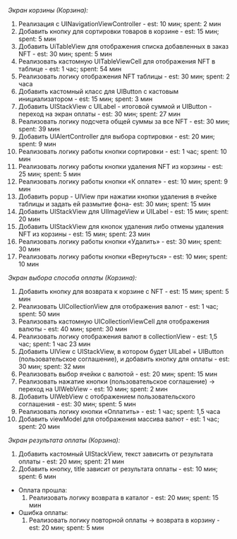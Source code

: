 _Экран корзины (Корзина):_
1. Реализация с UINavigationViewController - est: 10 мин; spent: 2 мин
2. Добавить кнопку для сортировки товаров в корзине - est: 15 мин; spent: 5 мин
3. Добавить UiTableView для отображения списка добавленных в заказ NFT - est: 30 мин; spent: 5 мин
4. Реализовать кастомную UITableViewCell для отображения NFT в таблице - est: 1 час; spent: 54 мин
5. Реализовать логику отображения NFT таблицы - est: 30 мин; spent: 2 часа
6. Добавить кастомный класс для UIButton с кастовым инициализатором - est: 15 мин; spent: 3 мин
7. Добавить UIStackView с UILabel - итоговой суммой и UIButton - переход на экран оплаты - est: 30 мин; spent: 27 мин
8. Реализовать логику подсчета общей суммы за все NFT - est: 30 мин; spent: 39 мин
9. Добавить UIAlertController для выбора сортировки - est: 20 мин; spent: 9 мин
10. Реализовать логику работы кнопки сортировки - est: 1 час; spent: 10 мин
11. Реализовать логику работы кнопки удаления NFT из корзины - est: 25 мин; spent: 5 мин
12. Реализовать логику работы кнопки «К оплате» - est: 10 мин; spent: 9 мин
13. Добавить popup - UIView при нажатии кнопки удаления в ячейке таблицы и задать ей размытие фона- est: 30 мин; spent: 15 мин
14. Добавить UIStackView для UIImageView и UILabel - est: 15 мин; spent: 20 мин
15. Добавить UIStackView для кнопок удаления либо отмены удаления NFT из корзины - est: 15 мин; spent: 23 мин
16. Реализовать логику работы кнопки «Удалить» - est: 30 мин; spent: 30 мин
17. Реализовать логику работы кнопки «Вернуться» - est: 10 мин; spent: 10 мин

_Экран выбора способа оплаты  (Корзина):_
1. Добавить кнопку для возврата к корзине с NFT - est: 15 мин; spent: 5 мин
2. Реализовать UICollectionView для отображения валют  - est: 1 час; spent: 50 мин
3. Реализовать кастомную UICollectionViewCell для отображения валюты - est: 40 мин; spent: 30 мин
5. Реализовать логику отображения валют в collectionView - est: 1,5 час; spent: 1 час 23 мин
6. Добавить UIView c UIStackView, в котором будет UILabel + UIButton (пользовательское соглашение), и добавить кнопку для оплаты - est: 30 мин; spent: 32 мин
7. Реализовать выбор ячейки с валютой - est: 20 мин; spent: 15 мин
8. Реализовать нажатие кнопки (пользовательское соглашение) -> переход на UIWebView - est: 10 мин; spent: 2 мин
9. Добавить UIWebView с отображением пользовательского соглашения  - est: 30 мин; spent: 5 мин
10. Реализовать логику кнопки «Оплатить» - est: 1 час; spent: 1,5 часа
11. Добавить viewModel для отображения массива валют - est: 1 час; spent: 20 мин

_Экран результата оплаты (Корзина):_
1. Добавить кастомный UIStackView, текст зависить от результата оплаты - est: 20 мин; spent: 21 мин
2. Добавить кнопку, title зависит от результата оплаты - est: 10 мин; spent: 6 мин

- Оплата прошла:
    1. Реализовать логику возврата в каталог - est: 20 мин; spent: 15 мин
- Ошибка оплаты: 
    1. Реализовать логику повторной оплаты -> возврата в корзину - est: 20 мин; spent: 5 мин
